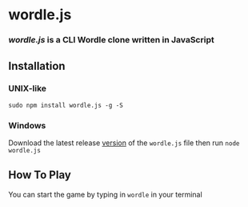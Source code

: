 # wordle.js
### *wordle.js* is a CLI Wordle clone written in JavaScript
## Installation
### UNIX-like
`sudo npm install wordle.js -g -S`
### Windows
Download the latest release [version](https://github.com/Erdi-GitHub/wordle.js/releases) of the `wordle.js` file then run `node wordle.js`
## How To Play
You can start the game by typing in `wordle` in your terminal